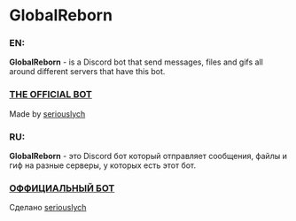 # GlobalReborn

### EN:

**GlobalReborn** - is a Discord bot that send messages, files and gifs all around different servers that have this bot.
### [THE OFFICIAL BOT](https://discord.com/oauth2/authorize?client_id=1278068534244544524&permissions=52224&integration_type=0&scope=bot)

Made by [seriouslych](https://github.com/seriouslych)

### RU:
**GlobalReborn** - это Discord бот который отправляет сообщения, файлы и гиф на разные серверы, у которых есть этот бот.
### [ОФФИЦИАЛЬНЫЙ БОТ](https://discord.com/oauth2/authorize?client_id=1278068534244544524&permissions=52224&integration_type=0&scope=bot)

Сделано [seriouslych](https://github.com/seriouslych)
